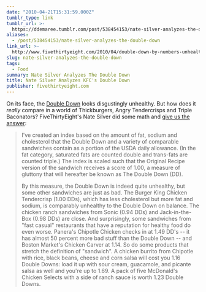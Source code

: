 ```yaml
---
date: "2010-04-21T15:31:59.000Z"
tumblr_type: link
tumblr_url: >-
  https://ddemaree.tumblr.com/post/538454153/nate-silver-analyzes-the-double-down
aliases:
  - /post/538454153/nate-silver-analyzes-the-double-down
link_url: >-
  http://www.fivethirtyeight.com/2010/04/double-down-by-numbers-unhealthiest.html
slug: nate-silver-analyzes-the-double-down
tags:
  - Food
summary: Nate Silver Analyzes The Double Down
title: Nate Silver Analyzes KFC's Double Down
publisher: fivethirtyeight.com
---
```


On its face, the [Double Down](http://www.kfc.com/doubledown/) looks disgustingly unhealthy. But how does it _really_ compare in a world of Thickburgers, Angry Tendercrisps and Triple Baconators? FiveThirtyEight's Nate Silver did some math and [give us the answer](http://www.fivethirtyeight.com/2010/04/double-down-by-numbers-unhealthiest.html):

> I've created an index based on the amount of fat, sodium and cholesterol that the Double Down and a variety of comparable sandwiches contain as a portion of the USDA daily allowance. (In the fat category, saturated fats are counted double and trans-fats are counted triple.) The index is scaled such that the Original Recipe version of the sandwich receives a score of 1.00, a measure of gluttony that will hereafter be known as The Double Down (DD).
>
> By this measure, the Double Down is indeed quite unhealthy, but some other sandwiches are just as bad. The Burger King Chicken Tendercrisp (1.00 DDs), which has less cholesterol but more fat and sodium, is comparably unhealthy to the Double Down on balance. The chicken ranch sandwiches from Sonic (0.94 DDs) and Jack-in-the-Box (0.98 DDs) are close. And surprisingly, some sandwiches from "fast casual" restaurants that have a reputation for healthy food do even worse. Panera's Chipotle Chicken checks in at 1.49 DD's -- it has almost 50 percent more bad stuff than the Double Down -- and Boston Market's Chicken Carver at 1.14. So do some products that stretch the definition of "sandwich". A chicken burrito from Chipotle with rice, black beans, cheese and corn salsa will cost you 1.16 Double Downs: load it up with sour cream, guacamole, and picante salsa as well and you're up to 1.69. A pack of five McDonald's Chicken Selects with a side of ranch sauce is worth 1.23 Double Downs.

